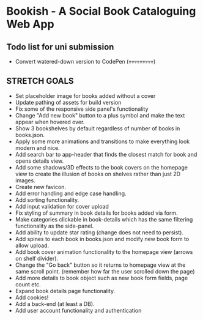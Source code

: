 # Bookish - A Social Book Cataloguing Web App

## Todo list for uni submission

* Convert watered-down version to CodePen (💀💀💀💀💀💀💀💀💀)

## STRETCH GOALS

* Set placeholder image for books added without a cover
* Update pathing of assets for build version
* Fix some of the responsive side panel's functionality
* Change "Add new book" button to a plus symbol and make the text appear when hovered over.
* Show 3 bookshelves by default regardless of number of books in books.json.
* Apply some more animations and transitions to make everything look modern and nice.
* Add search bar to app-header that finds the closest match for book and opens details view.
* Add some shadows/3D effects to the book covers on the homepage view to create the illusion of books on shelves rather than just 2D images.
* Create new favicon.
* Add error handling and edge case handling.
* Add sorting functionality.
* Add input validation for cover upload
* Fix styling of summary in book details for books added via form.
* Make categories clickable in book-details which has the same filtering functionality as the side-panel.
* Add ability to update star rating (change does not need to persist).
* Add spines to each book in books.json and modify new book form to allow upload.
* Add book cover animation functionality to the homepage view (arrows on shelf divider).
* Change the "Go back" button so it returns to homepage view at the same scroll point. (remember how far the user scrolled down the page)
* Add more details to book object such as new book form fields, page count etc.
* Expand book details page functionality.
* Add cookies!
* Add a back-end (at least a DB).
* Add user account functionality and authentication
